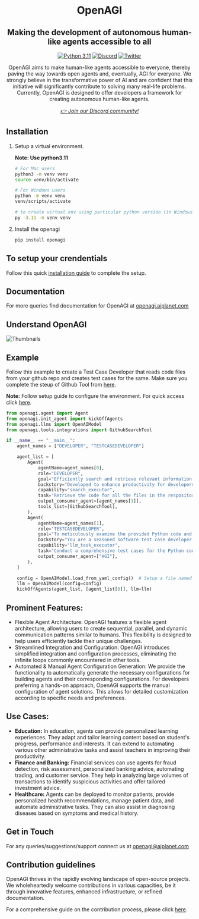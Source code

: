<div align="center">
<h1 align="center">OpenAGI </h1>
<h2 align="center">Making the development of autonomous human-like agents accessible to all</h2>

<a href="https://img.shields.io/badge/Python-3.11-3776AB.svg?style=flat&logo=python&logoColor=white"><img src="https://img.shields.io/badge/Python-3.11-3776AB.svg?style=flat&logo=python&logoColor=white" alt="Python 3.11"></a>
<a href="https://discord.gg/4aWV7He2QU"><img src="https://dcbadge.vercel.app/api/server/4aWV7He2QU?style=flat" alt="Discord" /></a>
<a href="https://twitter.com/aiplanethub"><img src="https://img.shields.io/twitter/follow/aiplanethub" alt="Twitter" /></a>

<p>OpenAGI aims to make human-like agents accessible to everyone, thereby paving the way towards open agents and, eventually, AGI for everyone. We strongly believe in the transformative power of AI and are confident that this initiative will significantly contribute to solving many real-life problems. Currently, OpenAGI is designed to offer developers a framework for creating autonomous human-like agents.</p>
<i><a href="https://discord.gg/4aWV7He2QU">👉 Join our Discord community!</a></i>
</div>


## Installation

1. Setup a virtual environment.

   **Note: Use python3.11**

    ```bash
    # For Mac users
    python3 -m venv venv
    source venv/bin/activate

    # For Windows users
    python -m venv venv
    venv/scripts/activate

    # to create virtual env using particular python version (in Windows)
    py -3.11 -m venv venv
    ```

2. Install the openagi

   ```bash
   pip install openagi
   ```

## To setup your crendentials

Follow this quick [installation guide](https://openagi.aiplanet.com/getting-started/installation) to complete the setup.

## Documentation

For more queries find documentation for OpenAGI at [openagi.aiplanet.com](https://openagi.aiplanet.com/)

## Understand OpenAGI

![Thumbnails](https://github.com/aiplanethub/openagi/blob/dev/assets/openagi.png)

## Example

Follow this example to create a Test Case Developer that reads code files from your github repo and creates test cases for the same.
Make sure you complete the steup of Github Tool from [here](https://openagi.aiplanet.com/components/tools#id-4.-githubsearchtool).

**Note:** Follow setup guide to configure the environment. For quick access click [here](https://openagi.aiplanet.com/getting-started/installation).

```python
from openagi.agent import Agent
from openagi.init_agent import kickOffAgents
from openagi.llms import OpenAIModel
from openagi.tools.integrations import GithubSearchTool

if __name__ == "__main__":
    agent_names = ["DEVELOPER", "TESTCASEDEVELOPER"]

    agent_list = [
        Agent(
            agentName=agent_names[0],
            role="DEVELOPER",
            goal="Efficiently search and retrieve relevant information regarding repository and code snippets on GitHub.",
            backstory="Developed to enhance productivity for developers, this tool integrates with the GitHub API to provide streamlined access to code resources.",
            capability="search_executor",
            task="Retrieve the code for all the files in the respository.",
            output_consumer_agent=[agent_names[1]],
            tools_list=[GithubSearchTool],
        ),
        Agent(
            agentName=agent_names[1],
            role="TESTCASEDEVELOPER",
            goal="To meticulously examine the provided Python code and provide test cases with adherence to best practices.",
            backstory="You are a seasoned software test case developer who developes unit, integration and functional test cases for the given program code",
            capability="llm_task_executor",
            task="Conduct a comprehensive test cases for the Python code, paying particular attention to functional and acceptance testing including edge cases. Also provide no of positive and edge test cases to enable the management to understand the quality of testing",
            output_consumer_agent=["HGI"],
        ),
    ]

    config = OpenAIModel.load_from_yaml_config()  # Setup a file named config.yaml and set OPENAI_API_KEY variable. Follow instructions from docs in Note above.
    llm = OpenAIModel(config=config)
    kickOffAgents(agent_list, [agent_list[0]], llm=llm)
```

## Prominent Features:

- Flexible Agent Architecture: OpenAGI features a flexible agent architecture, allowing users to create sequential, parallel, and dynamic communication patterns similar to humans. This flexibility is designed to help users efficiently tackle their unique challenges.
- Streamlined Integration and Configuration: OpenAGI introduces simplified integration and configuration processes, eliminating the infinite loops commonly encountered in other tools.
- Automated & Manual Agent Configuration Generation: We provide the functionality to automatically generate the necessary configurations for building agents and their corresponding configurations. For developers preferring a hands-on approach, OpenAGI supports the manual configuration of agent solutions. This allows for detailed customization according to specific needs and preferences.

## Use Cases:

- **Education:** In education, agents can provide personalized learning experiences. They adapt and tailor learning content based on student's progress, performance and interests. It can extend to automating various other administrative tasks and assist teachers in improving their productivity.
- **Finance and Banking:** Financial services can use agents for fraud detection, risk assessment, personalized banking advice, automating trading, and customer service. They help in analyzing large volumes of transactions to identify suspicious activities and offer tailored investment advice.
- **Healthcare:** Agents can be deployed to monitor patients, provide personalized health recommendations, manage patient data, and automate administrative tasks. They can also assist in diagnosing diseases based on symptoms and medical history.

## Get in Touch

For any queries/suggestions/support connect us at [openagi@aiplanet.com](mailto:openagi@aiplanet.com)

## Contribution guidelines

OpenAGI thrives in the rapidly evolving landscape of open-source projects. We wholeheartedly welcome contributions in various capacities, be it through innovative features, enhanced infrastructure, or refined documentation.

For a comprehensive guide on the contribution process, please click [here](https://github.com/aiplanethub/openagi/blob/main/dev/Readme.md).
